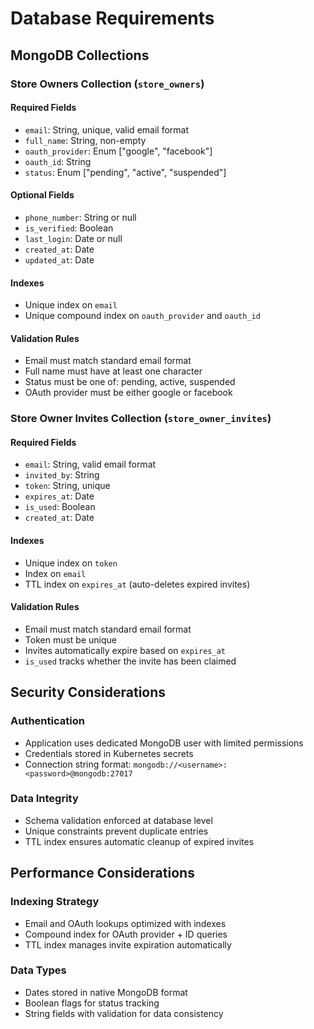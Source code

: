 # Database Requirements

## MongoDB Collections

### Store Owners Collection (`store_owners`)

#### Required Fields
- `email`: String, unique, valid email format
- `full_name`: String, non-empty
- `oauth_provider`: Enum ["google", "facebook"]
- `oauth_id`: String
- `status`: Enum ["pending", "active", "suspended"]

#### Optional Fields
- `phone_number`: String or null
- `is_verified`: Boolean
- `last_login`: Date or null
- `created_at`: Date
- `updated_at`: Date

#### Indexes
- Unique index on `email`
- Unique compound index on `oauth_provider` and `oauth_id`

#### Validation Rules
- Email must match standard email format
- Full name must have at least one character
- Status must be one of: pending, active, suspended
- OAuth provider must be either google or facebook

### Store Owner Invites Collection (`store_owner_invites`)

#### Required Fields
- `email`: String, valid email format
- `invited_by`: String
- `token`: String, unique
- `expires_at`: Date
- `is_used`: Boolean
- `created_at`: Date

#### Indexes
- Unique index on `token`
- Index on `email`
- TTL index on `expires_at` (auto-deletes expired invites)

#### Validation Rules
- Email must match standard email format
- Token must be unique
- Invites automatically expire based on `expires_at`
- `is_used` tracks whether the invite has been claimed

## Security Considerations

### Authentication
- Application uses dedicated MongoDB user with limited permissions
- Credentials stored in Kubernetes secrets
- Connection string format: `mongodb://<username>:<password>@mongodb:27017`

### Data Integrity
- Schema validation enforced at database level
- Unique constraints prevent duplicate entries
- TTL index ensures automatic cleanup of expired invites

## Performance Considerations

### Indexing Strategy
- Email and OAuth lookups optimized with indexes
- Compound index for OAuth provider + ID queries
- TTL index manages invite expiration automatically

### Data Types
- Dates stored in native MongoDB format
- Boolean flags for status tracking
- String fields with validation for data consistency 